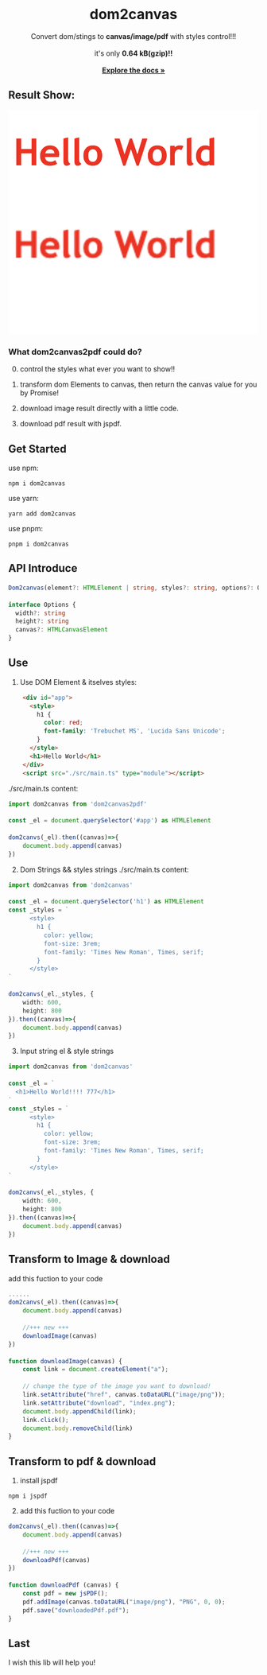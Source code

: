 <br />
<div align="center">
  <h1 align="center">dom2canvas</h1>
  <p align="center">
    Convert dom/stings to <strong>canvas/image/pdf</strong> with styles control!!!
    <br />
    <br />
      it's only <strong>0.64 kB(gzip)!!</strong>
    <br />
    <br />
    <a href="https://dom2canvas2pdf.vercel.app/"><strong>Explore the docs »</strong></a>
    <br />
  </p>
</div>

## Result Show: 

![dom2canvas](./public/result.png)

### What dom2canvas2pdf could do?
0. control the styles what ever you want to show!! 

1. transform dom Elements to canvas, then return the canvas value for you by Promise!

2. download image result directly with a little code.

3. download pdf result with jspdf.



## Get Started
use npm: 
```
npm i dom2canvas
```

use yarn: 
```
yarn add dom2canvas
```

use pnpm: 
```
pnpm i dom2canvas
```

## API Introduce
```ts
Dom2canvas(element?: HTMLElement | string, styles?: string, options?: Options): Promise<HTMLCanvasElement>

interface Options {
  width?: string
  height?: string
  canvas?: HTMLCanvasElement
}
```

## Use
1. Use DOM Element & itselves styles: 

```html
    <div id="app">
      <style>
        h1 {
          color: red;
          font-family: 'Trebuchet MS', 'Lucida Sans Unicode';
        }
      </style>
      <h1>Hello World</h1>
    </div>
    <script src="./src/main.ts" type="module"></script>
```
./src/main.ts content: 
```ts
import dom2canvas from 'dom2canvas2pdf'

const _el = document.querySelector('#app') as HTMLElement

dom2canvs(_el).then((canvas)=>{
    document.body.append(canvas)
})
```

2. Dom Strings && styles strings
./src/main.ts content: 
```ts
import dom2canvas from 'dom2canvas'

const _el = document.querySelector('h1') as HTMLElement
const _styles = `
      <style>
        h1 {
          color: yellow;
          font-size: 3rem;
          font-family: 'Times New Roman', Times, serif;
        }
      </style>
`

dom2canvs(_el,_styles, {
    width: 600,
    height: 800
}).then((canvas)=>{
    document.body.append(canvas)
})
```
3. Input string el & style strings
```ts
import dom2canvas from 'dom2canvas'

const _el = `
  <h1>Hello World!!!! 777</h1>
`
const _styles = `
      <style>
        h1 {
          color: yellow;
          font-size: 3rem;
          font-family: 'Times New Roman', Times, serif;
        }
      </style>
`

dom2canvs(_el,_styles, {
    width: 600,
    height: 800
}).then((canvas)=>{
    document.body.append(canvas)
})
```

## Transform to Image & download

add this fuction to your code
```ts
......
dom2canvs(_el).then((canvas)=>{
    document.body.append(canvas)

    //+++ new +++
    downloadImage(canvas)
})

function downloadImage(canvas) {
    const link = document.createElement("a");
    
    // change the type of the image you want to download!
    link.setAttribute("href", canvas.toDataURL("image/png"));
    link.setAttribute("download", "index.png");
    document.body.appendChild(link);
    link.click();
    document.body.removeChild(link)
}
```

## Transform to pdf & download

1. install jspdf 
```
npm i jspdf
```

2. add this fuction to your code
```ts
dom2canvs(_el).then((canvas)=>{
    document.body.append(canvas)

    //+++ new +++
    downloadPdf(canvas)
})

function downloadPdf (canvas) {
    const pdf = new jsPDF();
    pdf.addImage(canvas.toDataURL("image/png"), "PNG", 0, 0);
    pdf.save("downloadedPdf.pdf");
}
```

## Last
I wish this lib will help you!